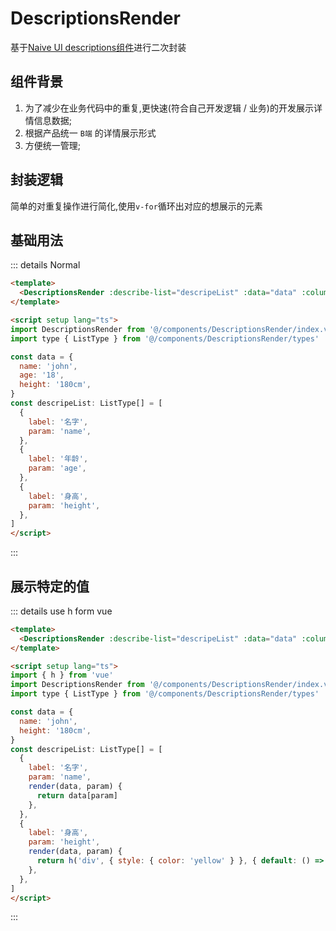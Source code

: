 # DescriptionsRender

基于[Naive UI descriptions组件](https://www.naiveui.com/zh-CN/dark/components/descriptions)进行二次封装

## 组件背景
1. 为了减少在业务代码中的重复,更快速(符合自己开发逻辑 / 业务)的开发展示详情信息数据;
2. 根据产品统一 `B端` 的详情展示形式
3. 方便统一管理;

## 封装逻辑
简单的对重复操作进行简化,使用`v-for`循环出对应的想展示的元素

## 基础用法
::: details Normal
```html
<template>
  <DescriptionsRender :describe-list="descripeList" :data="data" :column="3" />
</template>

<script setup lang="ts">
import DescriptionsRender from '@/components/DescriptionsRender/index.vue'
import type { ListType } from '@/components/DescriptionsRender/types'

const data = {
  name: 'john',
  age: '18',
  height: '180cm',
}
const descripeList: ListType[] = [
  {
    label: '名字',
    param: 'name',
  },
  {
    label: '年龄',
    param: 'age',
  },
  {
    label: '身高',
    param: 'height',
  },
]
</script>
```
:::

## 展示特定的值
::: details use h form vue
```html
<template>
  <DescriptionsRender :describe-list="descripeList" :data="data" :column="3" />
</template>

<script setup lang="ts">
import { h } from 'vue'
import DescriptionsRender from '@/components/DescriptionsRender/index.vue'
import type { ListType } from '@/components/DescriptionsRender/types'

const data = {
  name: 'john',
  height: '180cm',
}
const descripeList: ListType[] = [
  {
    label: '名字',
    param: 'name',
    render(data, param) {
      return data[param]
    },
  },
  {
    label: '身高',
    param: 'height',
    render(data, param) {
      return h('div', { style: { color: 'yellow' } }, { default: () => data[param] })
    },
  },
]
</script>
```
:::
